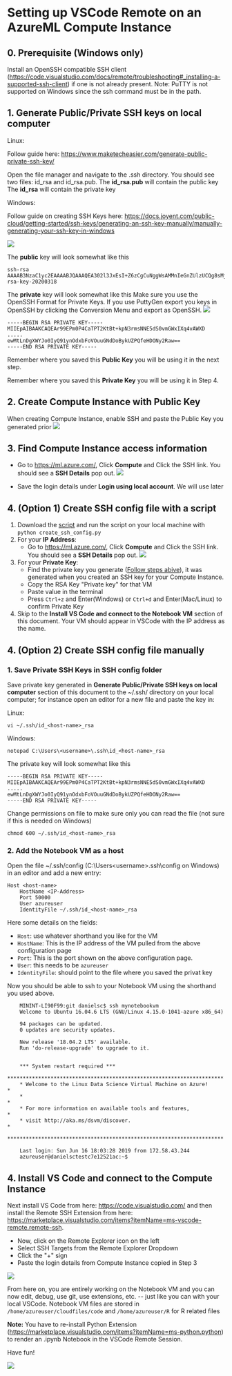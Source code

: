 # Setting up VSCode Remote on an AzureML Compute Instance

## 0. Prerequisite (Windows only)
Install an OpenSSH compatible SSH client (https://code.visualstudio.com/docs/remote/troubleshooting#_installing-a-supported-ssh-client) if one is not already present.
Note: PuTTY is not supported on Windows since the ssh command must be in the path.

## 1. Generate Public/Private SSH keys on local computer
Linux:

Follow guide here: https://www.maketecheasier.com/generate-public-private-ssh-key/

Open the file manager and navigate to the .ssh directory. You should see two files: id_rsa and id_rsa.pub.
The **id_rsa.pub** will contain the public key
The **id_rsa** will contain the private key

Windows:

Follow guide on creating SSH Keys here: https://docs.joyent.com/public-cloud/getting-started/ssh-keys/generating-an-ssh-key-manually/manually-generating-your-ssh-key-in-windows

![](img/putty_key_gen_public.png)

The **public** key will look somewhat like this

    ssh-rsa AAAAB3NzaC1yc2EAAAABJQAAAQEA302l3JxEsI+Z6zCgCuNggWsAMMnIeGnZUlzUCQg8sMjfzvZGIU1xHgyd+iENJxbD+ZRoux1N5oQGyGTDtQuxQigR2ajsIr9NcQRIvIwmv4auaM/c3aSKi4zSeTIt9jlb1zOGCa5aNJJ8PiHAVws6y352DYPGT8j5yzSuxNZngYd9yvVyzXjAAwYPJ2u1a3bcOtXABFTSxofJjwtEBfBwA7Y1+Rtr/zSGdfUcmJny/QYtYqnFM2jTjmCuBckeLFNoNoruQd54qFz1ScLtz+6HavtlsBYseQgZjAGXLe2+eBhRJM7D8uSheAfHxZcDomp88JAPFiG6HT8GZ1M39nzvaw== rsa-key-20200318

The **private** key will look somewhat like this
Make sure you use the OpenSSH Format for Private Keys.
If you use PuttyGen export you keys in OpenSSH by clicking the Conversion Menu and export as OpenSSH.
![](img/putty_key_gen.png)

    -----BEGIN RSA PRIVATE KEY-----
    MIIEpAIBAAKCAQEAr99EPm0P4CaTPT2KtBt+kpN3rmsNNE5dS0vmGWxIXq4vAWXD
    .....
    ewMtLnDgXWYJo0IyQ91ynOdxbFoVOuuGNdDoBykUZPQfeHDONy2Raw==
    -----END RSA PRIVATE KEY-----



Remember where you saved this **Public Key** you will be using it in the next step.

Remember where you saved this **Private Key** you will be using it in Step 4.

## 2. Create Compute Instance with Public Key
When creating Compute Instance, enable SSH and paste the Public Key you generated prior
![](img/enable_ssh.png)

## 3. Find Compute Instance access information
-  Go to https://ml.azure.com/, Click **Compute** and Click the SSH link. You should see a **SSH Details** pop out. 
![](img/vm_compute_ssh.png)

- Save the login details under **Login using local account**. We will use later

## 4. (Option 1) Create SSH config file with a script

1. Download the [script](https://raw.githubusercontent.com/danielsc/azureml-debug-training/master/src/create_ssh_config.py) and run the script on your local machine with `python create_ssh_config.py`
2. For your **IP Address**: 
    -  Go to https://ml.azure.com/, Click **Compute** and Click the SSH link. You should see a **SSH Details** pop out. 
    ![](img/vm_compute_ssh.png)
3. For your **Private Key**: 
    -  Find the private key you generate ([Follow steps abive](#1.-Generate-Public/Private-SSH-keys-on-local-computer)), it was generated when you created an SSH key for your Compute Instance.
    -  Copy the RSA Key "Private key" for that VM 
    -  Paste value in the terminal
    -  Press `Ctrl+z` and Enter(Windows) or `Ctrl+d` and Enter(Mac/Linux) to confirm Private Key
3. Skip to the **Install VS Code and connect to the Notebook VM** section of this document. Your VM should appear in VSCode with the IP address as the name.

## 4. (Option 2) Create SSH config file manually
### 1. Save Private SSH Keys in SSH config folder 

Save private key generated in **Generate Public/Private SSH keys on local computer** section of this document to the ~/.ssh/ directory on your local computer; for instance open an editor for a new file and paste the key in:

Linux:

    vi ~/.ssh/id_<host-name>_rsa 

Windows:

    notepad C:\Users\<username>\.ssh\id_<host-name>_rsa

The private key will look somewhat like this
    
    -----BEGIN RSA PRIVATE KEY-----
    MIIEpAIBAAKCAQEAr99EPm0P4CaTPT2KtBt+kpN3rmsNNE5dS0vmGWxIXq4vAWXD
    .....
    ewMtLnDgXWYJo0IyQ91ynOdxbFoVOuuGNdDoBykUZPQfeHDONy2Raw==
    -----END RSA PRIVATE KEY-----

Change permissions on file to make sure only you can read the file (not sure if this is needed on Windows)

    chmod 600 ~/.ssh/id_<host-name>_rsa  

### 2. Add the Notebook VM as a host
Open the file ~/.ssh/config (C:\Users\<username>\.ssh\config on Windows) in an editor and add a new entry:

    Host <host-name>
        HostName <IP-Address>
        Port 50000
        User azureuser
        IdentityFile ~/.ssh/id_<host-name>_rsa  
   
Here some details on the fields:

- `Host`: use whatever shorthand you like for the VM
- `HostName`: This is the IP address of the VM pulled from the above configuration page
- `Port`: This is the port shown on the above configuration page.
- `User`: this needs to be `azureuser`
- `IdentityFile`: should point to the file where you saved the privat key

Now you should be able to ssh to your Notebook VM using the shorthand you used above.

```
    MININT-LI90F99:git danielsc$ ssh mynotebookvm
    Welcome to Ubuntu 16.04.6 LTS (GNU/Linux 4.15.0-1041-azure x86_64)

    94 packages can be updated.
    0 updates are security updates.

    New release '18.04.2 LTS' available.
    Run 'do-release-upgrade' to upgrade to it.


    *** System restart required ***
    **********************************************************************
    * Welcome to the Linux Data Science Virtual Machine on Azure!        *
    *                                                                    *
    * For more information on available tools and features,              *
    * visit http://aka.ms/dsvm/discover.                                 *
    **********************************************************************

    Last login: Sun Jun 16 18:03:28 2019 from 172.58.43.244
    azureuser@danielsctestc7e12521ac:~$ 
```

## 4. Install VS Code and connect to the Compute Instance
Next install VS Code from here: https://code.visualstudio.com/ and then install the Remote SSH Extension from here: https://marketplace.visualstudio.com/items?itemName=ms-vscode-remote.remote-ssh.

- Now, click on the Remote Explorer icon on the left
- Select SSH Targets from the Remote Explorer Dropdown
- Click the "+" sign
- Paste the login details from Compute Instance copied in Step 3

![](img/remote_debug_ssh.png)

From here on, you are entirely working on the Notebook VM and you can now edit, debug, use git, use extensions, etc. -- just like you can with your local VSCode. Notebook VM files are stored in `/home/azureuser/cloudfiles/code` and `/home/azureuser/R` for R related files

**Note:** You have to re-install Python Extension (https://marketplace.visualstudio.com/items?itemName=ms-python.python) to render an .ipynb Notebook in the VSCode Remote Session.

Have fun!

![](img/vscode_connect.gif)

